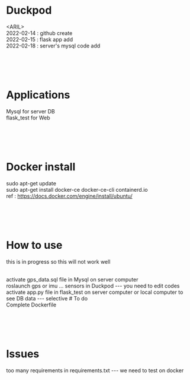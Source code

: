 # Duckpod
\<ARIL\>
<br>
2022-02-14 : github create
<br>
2022-02-15 : flask app add
<br>
2022-02-18 : server's mysql code add
<br>
<br>
<br>
<br>
<br>
# Applications
Mysql for server DB
<br>
flask_test for Web
<br>
<br>
<br>
<br>
<br>
# Docker install
 sudo apt-get update
<br>
 sudo apt-get install docker-ce docker-ce-cli containerd.io
<br>
ref : https://docs.docker.com/engine/install/ubuntu/
<br>
<br>
<br>
<br>
<br>
# How to use
<p>this is in progress so this will not work well<p>
<br>
activate gps_data.sql file in Mysql on server computer
<br>
roslaunch gps or imu ... sensors in Duckpod --- you need to edit codes
<br>
activate app.py file in flask_test on server computer or local computer to see DB data --- selective
# To do
<br>
Complete Dockerfile
<br>
<br>
<br>
<br>
<br>
  
# Issues
too many requirements in requirements.txt --- we need to test on docker
